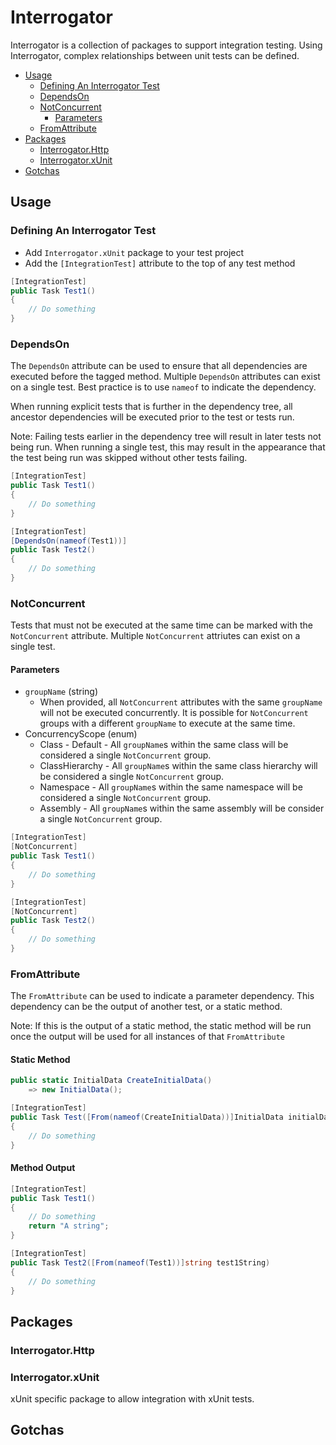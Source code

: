# Interrogator
Interrogator is a collection of packages to support integration testing. Using Interrogator, complex relationships between unit tests can be defined.

<!-- TOC -->

- [Usage](#usage)
    - [Defining An Interrogator Test](#defining-an-interrogator-test)
    - [DependsOn](#dependson)
    - [NotConcurrent](#notconcurrent)
        - [Parameters](#parameters)
    - [FromAttribute](#fromattribute)
- [Packages](#packages)
    - [Interrogator.Http](#interrogatorhttp)
    - [Interrogator.xUnit](#interrogatorxunit)
- [Gotchas](#gotchas)

<!-- /TOC -->

## Usage
### Defining An Interrogator Test
- Add `Interrogator.xUnit` package to your test project
- Add the `[IntegrationTest]` attribute to the top of any test method

```C#
[IntegrationTest]
public Task Test1()
{
    // Do something
}
```

### DependsOn
The `DependsOn` attribute can be used to ensure that all dependencies are executed before the tagged method. Multiple `DependsOn` attributes can exist on a single test. Best practice is to use `nameof` to indicate the dependency.

When running explicit tests that is further in the dependency tree, all ancestor dependencies will be executed prior to the test or tests run.

Note: Failing tests earlier in the dependency tree will result in later tests not being run. When running a single test, this may result in the appearance that the test being run was skipped without other tests failing.

```C#
[IntegrationTest]
public Task Test1()
{
    // Do something
}

[IntegrationTest]
[DependsOn(nameof(Test1))]
public Task Test2()
{
    // Do something
}
```

### NotConcurrent
Tests that must not be executed at the same time can be marked with the `NotConcurrent` attribute. Multiple `NotConcurrent` attriutes can exist on a single test.
#### Parameters
- `groupName` (string) 
    - When provided, all `NotConcurrent` attributes with the same `groupName` will not be executed concurrently. It is possible for `NotConcurrent` groups with a different `groupName` to execute at the same time.
- ConcurrencyScope (enum)
    - Class - Default - All `groupName`s within the same class will be considered a single `NotConcurrent` group.
    - ClassHierarchy - All `groupName`s within the same class hierarchy will be considered a single `NotConcurrent` group.
    - Namespace - All `groupName`s within the same namespace will be considered a single `NotConcurrent` group.
    - Assembly - All `groupName`s within the same assembly will be consider a single `NotConcurrent` group.

```C#
[IntegrationTest]
[NotConcurrent]
public Task Test1()
{
    // Do something
}

[IntegrationTest]
[NotConcurrent]
public Task Test2()
{
    // Do something
}
```

### FromAttribute
The `FromAttribute` can be used to indicate a parameter dependency. This dependency can be the output of another test, or a static method.

Note: If this is the output of a static method, the static method will be run once the output will be used for all instances of that `FromAttribute`

#### Static Method
```C#
public static InitialData CreateInitialData()
    => new InitialData();

[IntegrationTest]
public Task Test([From(nameof(CreateInitialData))]InitialData initialData)
{
    // Do something
}
```

#### Method Output
```C#
[IntegrationTest]
public Task Test1()
{
    // Do something
    return "A string";
}

[IntegrationTest]
public Task Test2([From(nameof(Test1))]string test1String)
{
    // Do something
}
```


## Packages

### Interrogator.Http

### Interrogator.xUnit
xUnit specific package to allow integration with xUnit tests.

## Gotchas